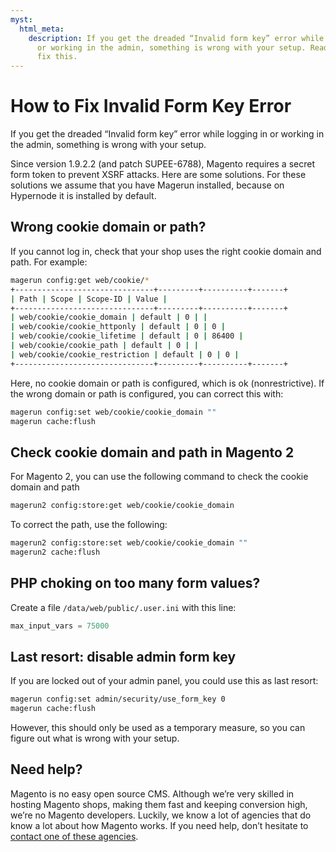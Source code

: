 ```yaml
---
myst:
  html_meta:
    description: If you get the dreaded “Invalid form key” error while logging in
      or working in the admin, something is wrong with your setup. Read here how to
      fix this.
---
```


<!-- source: https://support.hypernode.com/en/troubleshooting/performance/how-to-fix-invalid-form-key-error/ -->

# How to Fix Invalid Form Key Error

If you get the dreaded “Invalid form key” error while logging in or working in the admin, something is wrong with your setup.

Since version 1.9.2.2 (and patch SUPEE-6788), Magento requires a secret form token to prevent XSRF attacks. Here are some solutions. For these solutions we assume that you have Magerun installed, because on Hypernode it is installed by default.

## Wrong cookie domain or path?

If you cannot log in, check that your shop uses the right cookie domain and path. For example:

```bash
magerun config:get web/cookie/*
+-------------------------------+---------+----------+-------+
| Path | Scope | Scope-ID | Value |
+-------------------------------+---------+----------+-------+
| web/cookie/cookie_domain | default | 0 | |
| web/cookie/cookie_httponly | default | 0 | 0 |
| web/cookie/cookie_lifetime | default | 0 | 86400 |
| web/cookie/cookie_path | default | 0 | |
| web/cookie/cookie_restriction | default | 0 | 0 |
+-------------------------------+---------+----------+-------+

```

Here, no cookie domain or path is configured, which is ok (nonrestrictive). If the wrong domain or path is configured, you can correct this with:

```bash
magerun config:set web/cookie/cookie_domain ""
magerun cache:flush

```

## Check cookie domain and path in Magento 2

For Magento 2, you can use the following command to check the cookie domain and path

```bash
magerun2 config:store:get web/cookie/cookie_domain

```

To correct the path, use the following:

```bash
magerun2 config:store:set web/cookie/cookie_domain ""
magerun2 cache:flush

```

## PHP choking on too many form values?

Create a file `/data/web/public/.user.ini` with this line:

```php
max_input_vars = 75000

```

## Last resort: disable admin form key

If you are locked out of your admin panel, you could use this as last resort:

```bash
magerun config:set admin/security/use_form_key 0
magerun cache:flush

```

However, this should only be used as a temporary measure, so you can figure out what is wrong with your setup.

## Need help?

Magento is no easy open source CMS. Although we’re very skilled in hosting Magento shops, making them fast and keeping conversion high, we’re no Magento developers. Luckily, we know a lot of agencies that do know a lot about how Magento works. If you need help, don’t hesitate to [contact one of these agencies](https://www.magereport.com/page/support).

